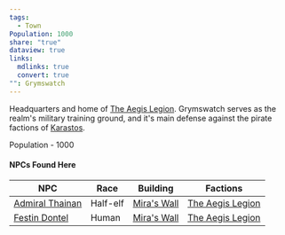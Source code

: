 ```yaml
---
tags:
  - Town
Population: 1000
share: "true"
dataview: true
links:
  mdlinks: true
  convert: true
"": Grymswatch
---
```


Headquarters and home of [The Aegis Legion](../../../Factions-&%20Clans/The%20Aegis%20Legion/index.md). Grymswatch serves as the realm's military training ground, and it's main defense against the pirate factions of [Karastos](../Karastos/index.md). 

Population - 1000

#### NPCs Found Here
| NPC                                                                                     | Race     | Building                                                                             | Factions                                                   |
| --------------------------------------------------------------------------------------- | -------- | ------------------------------------------------------------------------------------ | ---------------------------------------------------------- |
| [Admiral Thainan](./NPCs/Admiral-Thainan.md) | Half-elf | [Mira's Wall](./Locations/Mira's-Wall.md) | [The Aegis Legion](../../../Factions-&%20Clans/The%20Aegis%20Legion/index.md) |
| [Festin Dontel](./NPCs/Festin-Dontel.md)     | Human    | [Mira's Wall](./Locations/Mira's-Wall.md) | [The Aegis Legion](../../../Factions-&%20Clans/The%20Aegis%20Legion/index.md) |
